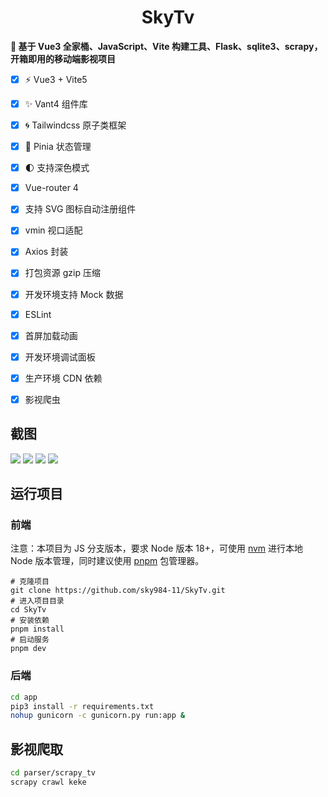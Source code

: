 
<h1 align="center">SkyTv</h1>

**🌱 基于 Vue3 全家桶、JavaScript、Vite 构建工具、Flask、sqlite3、scrapy，开箱即用的移动端影视项目**

- [x] ⚡ Vue3 + Vite5
- [x] ✨ Vant4 组件库
- [x] 🌀 Tailwindcss 原子类框架
- [x] 🍍 Pinia 状态管理
- [x] 🌓 支持深色模式
- [x] Vue-router 4
- [x] 支持 SVG 图标自动注册组件
- [x] vmin 视口适配
- [x] Axios 封装
- [x] 打包资源 gzip 压缩
- [x] 开发环境支持 Mock 数据
- [x] ESLint
- [x] 首屏加载动画
- [x] 开发环境调试面板
- [x] 生产环境 CDN 依赖
- [x] 影视爬虫


## 截图

![](docs/assets/img/20240827133422.jpg)
![](docs/assets/img/20240827133643.jpg)
![](docs/assets/img/20240827133707.jpg)
![](docs/assets/img/20240827133717.jpg)



## 运行项目

### 前端

注意：本项目为 JS 分支版本，要求 Node 版本 18+，可使用 [nvm](https://github.com/nvm-sh/nvm#installing-and-updating) 进行本地 Node 版本管理，同时建议使用 [pnpm](https://pnpm.io/zh/installation) 包管理器。

```shell
# 克隆项目
git clone https://github.com/sky984-11/SkyTv.git
# 进入项目目录
cd SkyTv
# 安装依赖
pnpm install
# 启动服务
pnpm dev
```


### 后端

```sh
cd app
pip3 install -r requirements.txt
nohup gunicorn -c gunicorn.py run:app &
```


## 影视爬取

```sh
cd parser/scrapy_tv
scrapy crawl keke
```

